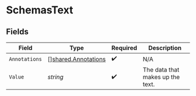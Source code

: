 # SchemasText


## Fields

| Field                                                             | Type                                                              | Required                                                          | Description                                                       |
| ----------------------------------------------------------------- | ----------------------------------------------------------------- | ----------------------------------------------------------------- | ----------------------------------------------------------------- |
| `Annotations`                                                     | [][shared.Annotations](../../../pkg/models/shared/annotations.md) | :heavy_check_mark:                                                | N/A                                                               |
| `Value`                                                           | *string*                                                          | :heavy_check_mark:                                                | The data that makes up the text.                                  |